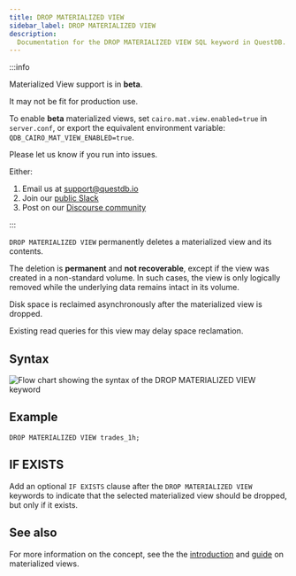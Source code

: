 ```yaml
---
title: DROP MATERIALIZED VIEW
sidebar_label: DROP MATERIALIZED VIEW
description:
  Documentation for the DROP MATERIALIZED VIEW SQL keyword in QuestDB.
---
```


:::info

Materialized View support is in **beta**.

It may not be fit for production use.

To enable **beta** materialized views, set `cairo.mat.view.enabled=true` in `server.conf`, or export the equivalent
environment variable: `QDB_CAIRO_MAT_VIEW_ENABLED=true`.

Please let us know if you run into issues.

Either:

1. Email us at [support@questdb.io](mailto:support@questdb.io)
2. Join our [public Slack](https://slack.questdb.com/)
3. Post on our [Discourse community](https://community.questdb.com/)

:::


`DROP MATERIALIZED VIEW` permanently deletes a materialized view and its
contents.

The deletion is **permanent** and **not recoverable**, except if the view was
created in a non-standard volume. In such cases, the view is only logically removed while the underlying data
remains intact in its volume.

Disk space is reclaimed asynchronously after the materialized view is dropped.

Existing read queries for this view may delay space reclamation.

## Syntax

![Flow chart showing the syntax of the DROP MATERIALIZED VIEW keyword](/images/docs/diagrams/dropMatView.svg)

## Example

```questdb-sql
DROP MATERIALIZED VIEW trades_1h;
```

## IF EXISTS

Add an optional `IF EXISTS` clause after the `DROP MATERIALIZED VIEW` keywords
to indicate that the selected materialized view should be dropped, but only if
it exists.

## See also

For more information on the concept, see the
the [introduction](/docs/concept/mat-views/) and [guide](/docs/guides/mat-views/)
on materialized views.
